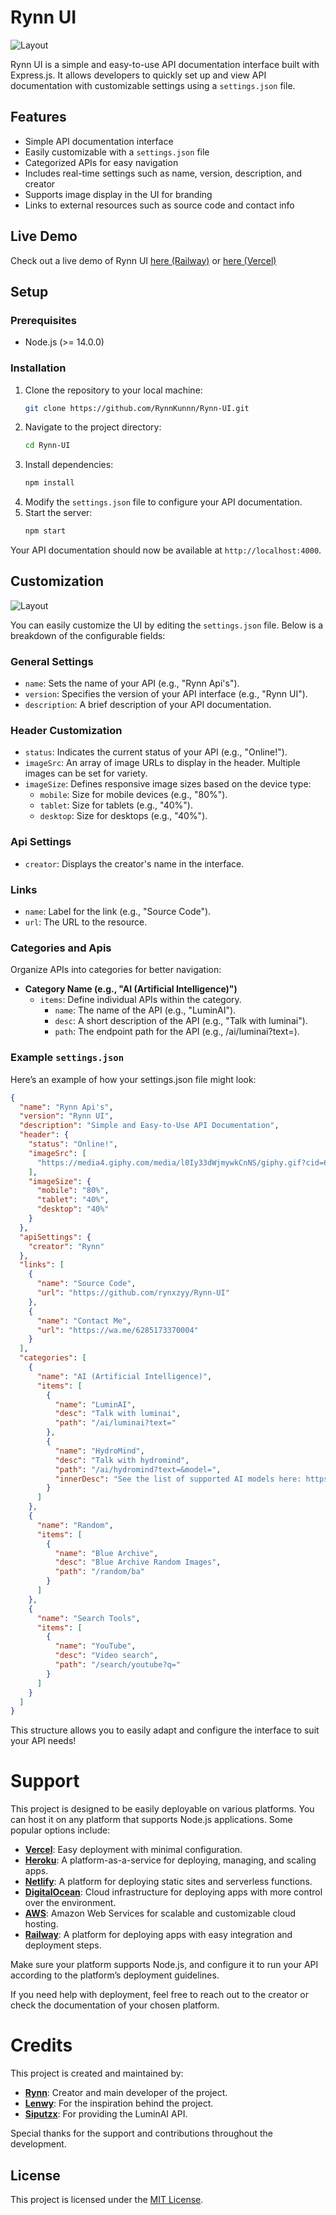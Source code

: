 # Rynn UI

![Layout](https://files.catbox.moe/tot5d8.png)

Rynn UI is a simple and easy-to-use API documentation interface built with Express.js. It allows developers to quickly set up and view API documentation with customizable settings using a `settings.json` file. 

## Features
- Simple API documentation interface
- Easily customizable with a `settings.json` file
- Categorized APIs for easy navigation
- Includes real-time settings such as name, version, description, and creator
- Supports image display in the UI for branding
- Links to external resources such as source code and contact info

## Live Demo

Check out a live demo of Rynn UI [here (Railway)](https://api.rynn-archive.biz.id) or [here (Vercel)](https://rynnn-ui.vercel.app)

## Setup

### Prerequisites
- Node.js (>= 14.0.0)

### Installation
1. Clone the repository to your local machine:
   ```bash
   git clone https://github.com/RynnKunnn/Rynn-UI.git
   ```
2. Navigate to the project directory:
   ```bash
   cd Rynn-UI
   ```
3. Install dependencies:
   ```bash
   npm install
   ```
4. Modify the `settings.json` file to configure your API documentation.
5. Start the server:
   ```bash
   npm start
   ```
Your API documentation should now be available at `http://localhost:4000`.

## Customization

![Layout](https://files.catbox.moe/bjazqb.png)

You can easily customize the UI by editing the `settings.json` file. Below is a breakdown of the configurable fields:

### General Settings

- `name`: Sets the name of your API (e.g., "Rynn Api's").
- `version`: Specifies the version of your API interface (e.g., "Rynn UI").
- `description`: A brief description of your API documentation.

### Header Customization

- `status`: Indicates the current status of your API (e.g., "Online!").
- `imageSrc`: An array of image URLs to display in the header. Multiple images can be set for variety.
- `imageSize`: Defines responsive image sizes based on the device type:
  - `mobile`: Size for mobile devices (e.g., "80%").
  - `tablet`: Size for tablets (e.g., "40%").
  - `desktop`: Size for desktops (e.g., "40%").

### Api Settings

- `creator`: Displays the creator's name in the interface.

### Links

- `name`: Label for the link (e.g., "Source Code").
- `url`: The URL to the resource.

### Categories and Apis

Organize APIs into categories for better navigation:
- **Category Name (e.g., "AI (Artificial Intelligence)")**
  - `items`: Define individual APIs within the category.
    - `name`: The name of the API (e.g., "LuminAI").
    - `desc`: A short description of the API (e.g., "Talk with luminai").
    - `path`: The endpoint path for the API (e.g., /ai/luminai?text=).

### Example `settings.json`

Here’s an example of how your settings.json file might look:
```json
{
  "name": "Rynn Api's",
  "version": "Rynn UI",
  "description": "Simple and Easy-to-Use API Documentation",
  "header": {
    "status": "Online!",
    "imageSrc": [
      "https://media4.giphy.com/media/l0Iy33dWjmywkCnNS/giphy.gif?cid=6c09b952p3mt40j1mgznfi9rwwtccbjl7mtc2kvfugymeinr&ep=v1_internal_gif_by_id&rid=giphy.gif&ct=g"
    ],
    "imageSize": {
      "mobile": "80%",
      "tablet": "40%",
      "desktop": "40%"
    }
  },
  "apiSettings": {
    "creator": "Rynn"
  },
  "links": [
    {
      "name": "Source Code",
      "url": "https://github.com/rynxzyy/Rynn-UI"
    },
    {
      "name": "Contact Me",
      "url": "https://wa.me/6285173370004"
    }
  ],
  "categories": [
    {
      "name": "AI (Artificial Intelligence)",
      "items": [
        {
          "name": "LuminAI",
          "desc": "Talk with luminai",
          "path": "/ai/luminai?text="
        },
        {
          "name": "HydroMind",
          "desc": "Talk with hydromind",
          "path": "/ai/hydromind?text=&model=",
          "innerDesc": "See the list of supported AI models here: https://mind.hydrooo.web.id"
        }
      ]
    },
    {
      "name": "Random",
      "items": [
        {
          "name": "Blue Archive",
          "desc": "Blue Archive Random Images",
          "path": "/random/ba"
        }
      ]
    },
    {
      "name": "Search Tools",
      "items": [
        {
          "name": "YouTube",
          "desc": "Video search",
          "path": "/search/youtube?q="
        }
      ]
    }
  ]
}
```
This structure allows you to easily adapt and configure the interface to suit your API needs!

# Support

This project is designed to be easily deployable on various platforms. You can host it on any platform that supports Node.js applications. Some popular options include:

- **[Vercel](https://vercel.com/)**: Easy deployment with minimal configuration.
- **[Heroku](https://www.heroku.com/)**: A platform-as-a-service for deploying, managing, and scaling apps.
- **[Netlify](https://www.netlify.com/)**: A platform for deploying static sites and serverless functions.
- **[DigitalOcean](https://www.digitalocean.com/)**: Cloud infrastructure for deploying apps with more control over the environment.
- **[AWS](https://aws.amazon.com/)**: Amazon Web Services for scalable and customizable cloud hosting.
- **[Railway](https://railway.app/)**: A platform for deploying apps with easy integration and deployment steps.

Make sure your platform supports Node.js, and configure it to run your API according to the platform’s deployment guidelines.

If you need help with deployment, feel free to reach out to the creator or check the documentation of your chosen platform.
# Credits

This project is created and maintained by:

- **[Rynn](https://github.com/rynxzyy)**: Creator and main developer of the project.
- **[Lenwy](https://github.com/Lenwyy)**: For the inspiration behind the project.
- **[Siputzx](https://github.com/siputzx)**: For providing the LuminAI API.

Special thanks for the support and contributions throughout the development.

## License

This project is licensed under the [MIT License](LICENSE).
